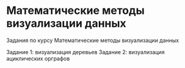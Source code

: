 # Математические методы визуализации данных	

Задания по курсу Математические методы визуализации данных

Задание 1: визуализация деревьев
Задание 2: визуализация ациклических орграфов
